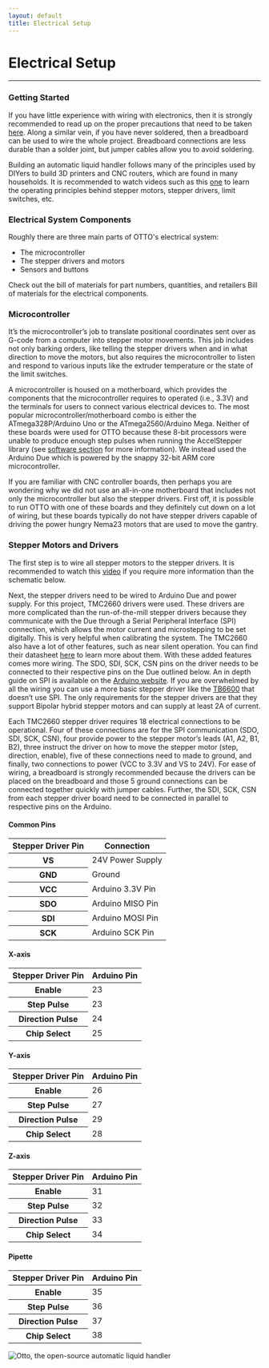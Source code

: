 ```yaml
---
layout: default
title: Electrical Setup
---
```

# <i class="fad fa-outlet"></i> Electrical Setup
---
### <i class="fas fa-play-circle"></i> Getting Started 
If you have little experience with wiring with electronics, then it is strongly recommended to read up on the proper precautions that need to be taken [here](https://electrical-engineering-portal.com/21-safety-rules-for-working-with-electrical-equipment). Along a similar vein, if you have never soldered, then a breadboard can be used to wire the whole project. Breadboard connections are less durable than a solder joint, but jumper cables allow you to avoid soldering.

Building an automatic liquid handler follows many of the principles used by DIYers to build 3D printers and CNC routers, which are found in many households. It is recommended to watch videos such as this [one](https://youtu.be/qub5chyIQ0s) to learn the operating principles behind stepper motors, stepper drivers, limit switches, etc. 

### <i class="fas fa-plug"></i> Electrical System Components
Roughly there are three main parts of OTTO's electrical system:
- The microcontroller
- The stepper drivers and motors
- Sensors and buttons

Check out the bill of materials for part numbers, quantities, and retailers <i class="fas fa-list-ol"></i> Bill of materials for the electrical components. 

### <i class="fas fa-microchip"></i> Microcontroller

It’s the microcontroller’s job to translate positional coordinates sent over as G-code from a computer into stepper motor movements. This job includes not only barking orders, like telling the stepper drivers when and in what direction to move the motors, but also requires the microcontroller to listen and respond to various inputs like the extruder temperature or the state of the limit switches.

A microcontroller is housed on a motherboard, which provides the components that the microcontroller requires to operated (i.e., 3.3V) and the terminals for users to connect various electrical devices to. The most popular microcontroller/motherboard combo is either the ATmega328P/Arduino Uno or the ATmega2560/Arduino Mega. Neither of these boards were used for OTTO because these 8-bit processors were unable to produce enough step pulses when running the AccelStepper library (see [software section](https://openliquidhandler.com/software) for more information). We instead used the Arduino Due which is powered by the snappy 32-bit ARM core microcontroller. 

If you are familiar with CNC controller boards, then perhaps you are wondering why we did not use an all-in-one motherboard that includes not only the microcontroller but also the stepper drivers. First off, it is possible to run OTTO with one of these boards and they definitely cut down on a lot of wiring, but these boards typically do not have stepper drivers capable of driving the power hungry Nema23 motors that are used to move the gantry.

### <i class="fad fa-cog"></i> Stepper Motors and Drivers
The first step is to wire all stepper motors to the stepper drivers. It is recommended to watch this [video](https://www.youtube.com/watch?v=IEmGOuMFPKQ) if you require more information than the schematic below.

Next, the stepper drivers need to be wired to Arduino Due and power supply. For this project, TMC2660 drivers were used. These drivers are more complicated than the run-of-the-mill stepper drivers because they communicate with the Due through a Serial Peripheral Interface (SPI) connection, which allows the motor current and microstepping to be set digitally. This is very helpful when calibrating the system. The TMC2660 also have a lot of other features, such as near silent operation. You can find their datasheet [here](https://www.trinamic.com/products/integrated-circuits/details/tmc2660-pa/) to learn more about them. With these added features comes more wiring. The SDO, SDI, SCK, CSN pins on the driver needs to be connected to their respective pins on the Due outlined below. An in depth guide on SPI is available on the [Arduino website](https://www.arduino.cc/en/reference/SPI"). If you are overwhelmed by all the wiring you can use a more basic stepper driver like the [TB6600](https://www.amazon.com/dp/B07B9ZQF5D/ref=cm_sw_em_r_mt_dp_U_AF.KEb8BAKC99) that doesn’t use SPI. The only requirements for the stepper drivers are that they support Bipolar hybrid stepper motors and can supply at least 2A of current.

Each TMC2660 stepper driver requires 18 electrical connections to be operational. Four of these connections are for the SPI communication (SDO, SDI, SCK, CSN), four provide power to the stepper motor’s leads (A1, A2, B1, B2), three instruct the driver on how to move the stepper motor (step, direction, enable), five of these connections need to made to ground, and finally, two connections to power (VCC to 3.3V and VS to 24V). For ease of wiring, a breadboard is strongly recommended because the drivers can be placed on the breadboard and those 5 ground connections can be connected together quickly with jumper cables. Further, the SDI, SCK, CSN from each stepper driver board need to be connected in parallel to respective pins on the Arduino. 

#### Common Pins

<table class="table">
  <thead>
    <tr>
      <th scope="col">Stepper Driver Pin</th>
      <th scope="col"> Connection </th>
    </tr>
  </thead>
  <tbody>
    <tr>
      <th scope="row">VS</th>
      <td>24V Power Supply</td>
    </tr>
    <tr>
      <th scope="row">GND</th>
      <td>Ground</td>
    </tr>
    <tr>
      <th scope="row">VCC</th>
      <td>Arduino 3.3V Pin</td>
    </tr>
    <tr>
      <th scope="row">SDO</th>
      <td>Arduino MISO Pin</td>
    </tr>
    <tr>
      <th scope="row">SDI</th>
      <td>Arduino MOSI Pin</td>
    </tr>
    <tr>
      <th scope="row">SCK</th>
      <td>Arduino SCK Pin</td>
    </tr>
  </tbody>
</table>

#### X-axis
<table class="table">
  <thead>
    <tr>
      <th scope="col">Stepper Driver Pin</th>
      <th scope="col">Arduino Pin</th>
    </tr>
  </thead>
  <tbody>
    <tr>
      <th scope="row">Enable</th>
      <td>23</td>
    </tr>
    <tr>
      <th scope="row">Step Pulse</th>
      <td>23</td>
    </tr>
    <tr>
      <th scope="row">Direction Pulse</th>
      <td>24</td>
    </tr>
    <tr>
      <th scope="row">Chip Select</th>
      <td>25</td>
    </tr>
  </tbody>
</table>

#### Y-axis
<table class="table">
  <thead>
    <tr>
      <th scope="col">Stepper Driver Pin</th>
      <th scope="col">Arduino Pin</th>
    </tr>
  </thead>
  <tbody>
    <tr>
      <th scope="row">Enable</th>
      <td>26</td>
    </tr>
    <tr>
      <th scope="row">Step Pulse</th>
      <td>27</td>
    </tr>
    <tr>
      <th scope="row">Direction Pulse</th>
      <td>29</td>
    </tr>
    <tr>
      <th scope="row">Chip Select</th>
      <td>28</td>
    </tr>
  </tbody>
</table>

#### Z-axis
<table class="table">
  <thead>
    <tr>
      <th scope="col">Stepper Driver Pin</th>
      <th scope="col">Arduino Pin</th>
    </tr>
  </thead>
  <tbody>
    <tr>
      <th scope="row">Enable</th>
      <td>31</td>
    </tr>
    <tr>
      <th scope="row">Step Pulse</th>
      <td>32</td>
    </tr>
    <tr>
      <th scope="row">Direction Pulse</th>
      <td>33</td>
    </tr>
    <tr>
      <th scope="row">Chip Select</th>
      <td>34</td>
    </tr>
  </tbody>
</table>

#### Pipette
<table class="table">
  <thead>
    <tr>
      <th scope="col">Stepper Driver Pin</th>
      <th scope="col">Arduino Pin</th>
    </tr>
  </thead>
  <tbody>
    <tr>
      <th scope="row">Enable</th>
      <td>35</td>
    </tr>
    <tr>
      <th scope="row">Step Pulse</th>
      <td>36</td>
    </tr>
    <tr>
      <th scope="row">Direction Pulse</th>
      <td>37</td>
    </tr>
    <tr>
      <th scope="row">Chip Select</th>
      <td>38</td>
    </tr>
  </tbody>
</table>

![Otto, the open-source automatic liquid handler](../assets/img/electrical/Stepper-Motor-wiring.jpg)

